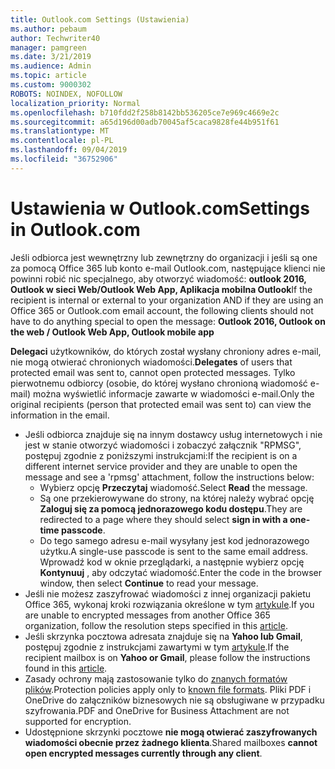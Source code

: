 ```yaml
---
title: Outlook.com Settings (Ustawienia)
ms.author: pebaum
author: Techwriter40
manager: pamgreen
ms.date: 3/21/2019
ms.audience: Admin
ms.topic: article
ms.custom: 9000302
ROBOTS: NOINDEX, NOFOLLOW
localization_priority: Normal
ms.openlocfilehash: b710fdd2f258b8142bb536205ce7e969c4669e2c
ms.sourcegitcommit: a65d196d00adb70045af5caca9828fe44b951f61
ms.translationtype: MT
ms.contentlocale: pl-PL
ms.lasthandoff: 09/04/2019
ms.locfileid: "36752906"
---
```

# <a name="settings-in-outlookcom"></a><span data-ttu-id="1045b-102">Ustawienia w Outlook.com</span><span class="sxs-lookup"><span data-stu-id="1045b-102">Settings in Outlook.com</span></span>

<span data-ttu-id="1045b-103">Jeśli odbiorca jest wewnętrzny lub zewnętrzny do organizacji i jeśli są one za pomocą Office 365 lub konto e-mail Outlook.com, następujące klienci nie powinni robić nic specjalnego, aby otworzyć wiadomość: **outlook 2016, Outlook w sieci Web/Outlook Web App, Aplikacja mobilna Outlook**</span><span class="sxs-lookup"><span data-stu-id="1045b-103">If the recipient is internal or external to your organization AND if they are using an Office 365 or Outlook.com email account, the following clients should not have to do anything special to open the message: **Outlook 2016, Outlook on the web / Outlook Web App, Outlook mobile app**</span></span>

<span data-ttu-id="1045b-104">**Delegaci** użytkowników, do których został wysłany chroniony adres e-mail, nie mogą otwierać chronionych wiadomości.</span><span class="sxs-lookup"><span data-stu-id="1045b-104">**Delegates** of users that protected email was sent to, cannot open protected messages.</span></span> <span data-ttu-id="1045b-105">Tylko pierwotnemu odbiorcy (osobie, do której wysłano chronioną wiadomość e-mail) można wyświetlić informacje zawarte w wiadomości e-mail.</span><span class="sxs-lookup"><span data-stu-id="1045b-105">Only the original recipients (person that protected email was sent to) can view the information in the email.</span></span>

- <span data-ttu-id="1045b-106">Jeśli odbiorca znajduje się na innym dostawcy usług internetowych i nie jest w&nbsp;stanie otworzyć wiadomości i zobaczyć załącznik "RPMSG", postępuj zgodnie z poniższymi instrukcjami:</span><span class="sxs-lookup"><span data-stu-id="1045b-106">If the recipient is on a different internet service provider and they are&nbsp;unable to open the message and see a 'rpmsg' attachment, follow the instructions below:</span></span>
    - <span data-ttu-id="1045b-107">Wybierz opcję **Przeczytaj** wiadomość.</span><span class="sxs-lookup"><span data-stu-id="1045b-107">Select **Read** the message.</span></span>
    - <span data-ttu-id="1045b-108">Są one przekierowywane do strony, na której należy wybrać opcję **Zaloguj się za pomocą jednorazowego kodu dostępu**.</span><span class="sxs-lookup"><span data-stu-id="1045b-108">They are redirected to a page where they should select **sign in with a one-time passcode**.</span></span>
    - <span data-ttu-id="1045b-109">Do tego samego adresu e-mail wysyłany jest kod jednorazowego użytku.</span><span class="sxs-lookup"><span data-stu-id="1045b-109">A single-use passcode is sent to the same email address.</span></span> <span data-ttu-id="1045b-110">Wprowadź kod w oknie przeglądarki, a następnie wybierz opcję **Kontynuuj** , aby odczytać wiadomość.</span><span class="sxs-lookup"><span data-stu-id="1045b-110">Enter the code in the browser window, then select **Continue** to read your message.</span></span>
- <span data-ttu-id="1045b-111">Jeśli nie możesz zaszyfrować wiadomości z innej organizacji pakietu Office 365, wykonaj kroki rozwiązania określone w tym [artykule](https://support.office.com/article/known-issues-opening-irm-protected-emails-sent-from-users-in-other-office-365-organizations-0dec0593-a05d-4aa2-8445-9311ebab3164).</span><span class="sxs-lookup"><span data-stu-id="1045b-111">If you are unable to encrypted messages from another Office 365 organization, follow the resolution steps specified in this [article](https://support.office.com/article/known-issues-opening-irm-protected-emails-sent-from-users-in-other-office-365-organizations-0dec0593-a05d-4aa2-8445-9311ebab3164).</span></span>
- <span data-ttu-id="1045b-112">Jeśli skrzynka pocztowa adresata znajduje się na **Yahoo lub Gmail**, postępuj zgodnie z</span> instrukcjami zawartymi w tym [artykule](https://support.office.com/article/how-do-i-open-a-protected-message-1157a286-8ecc-4b1e-ac43-2a608fbf3098).</span><span class="sxs-lookup"><span data-stu-id="1045b-112">If the recipient mailbox is on **Yahoo or Gmail**, please follow the instructions</span> found in this [article](https://support.office.com/article/how-do-i-open-a-protected-message-1157a286-8ecc-4b1e-ac43-2a608fbf3098).</span></span>
- <span data-ttu-id="1045b-113">Zasady ochrony mają zastosowanie tylko do [znanych formatów plików](https://docs.microsoft.com/azure/information-protection/rms-client/client-admin-guide-file-types).</span><span class="sxs-lookup"><span data-stu-id="1045b-113">Protection policies apply only to [known file formats](https://docs.microsoft.com/azure/information-protection/rms-client/client-admin-guide-file-types).</span></span> <span data-ttu-id="1045b-114">Pliki PDF i OneDrive do załączników biznesowych nie są obsługiwane w przypadku szyfrowania.</span><span class="sxs-lookup"><span data-stu-id="1045b-114">PDF and OneDrive for Business Attachment are not supported for encryption.</span></span>
- <span data-ttu-id="1045b-115">Udostępnione skrzynki pocztowe **nie mogą otwierać zaszyfrowanych wiadomości obecnie przez żadnego klienta**.</span><span class="sxs-lookup"><span data-stu-id="1045b-115">Shared mailboxes **cannot open encrypted messages currently through any client**.</span></span> 
